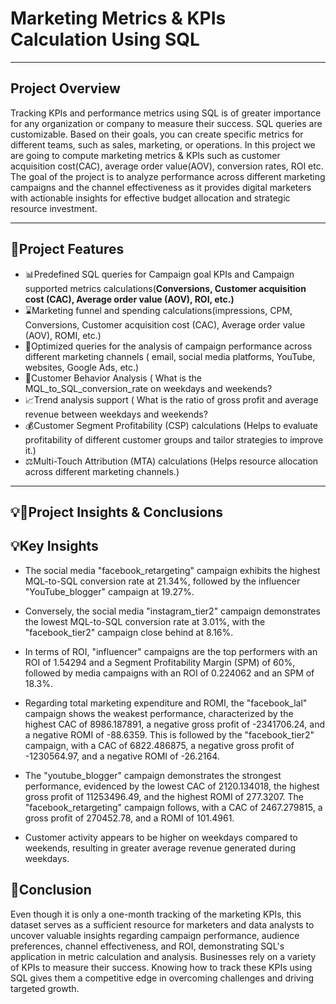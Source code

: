 # Marketing Metrics & KPIs Calculation Using SQL #
---

## Project Overview ##

Tracking KPIs and performance metrics using SQL is of greater importance for any organization or company to measure their success. SQL queries are customizable. Based on their goals, you can create specific metrics for different teams, such as sales, marketing, or operations. In this project we are going to compute marketing metrics & KPIs such as customer acquisition cost(CAC), average order value(AOV), conversion rates, ROI etc. The goal of the project is to analyze performance across different marketing campaigns and the channel effectiveness as it provides digital marketers with actionable insights for effective budget  allocation and strategic resource investment.

---



## 🚀Project Features


- 📊Predefined SQL queries for Campaign goal KPIs and Campaign supported metrics  calculations(**Conversions, Customer acquisition cost (CAC), Average order value (AOV), ROI,   etc.)** 
- ⌛Marketing funnel and spending calculations(impressions, CPM, Conversions, Customer acquisition cost (CAC), Average order value (AOV), ROMI, etc.)
- 🔎Optimized queries for the analysis of campaign performance across different marketing channels ( email, social media platforms, YouTube, websites, Google Ads, etc.)
- 👥Customer Behavior Analysis ( What is the MQL_to_SQL_conversion_rate on weekdays and weekends?
- 📈Trend analysis support ( What is the ratio of gross profit and average revenue between weekdays and weekends?
- 💰Customer Segment Profitability (CSP) calculations (Helps to evaluate profitability of different customer groups and tailor strategies to improve it.) 
- ⚖️Multi-Touch Attribution (MTA) calculations (Helps resource allocation across different marketing channels.)

---


## 💡📝Project Insights & Conclusions

## 💡Key Insights 



- The social media "facebook_retargeting" campaign exhibits the highest MQL-to-SQL conversion rate at 21.34%, followed by the influencer "YouTube_blogger" campaign at 19.27%.

- Conversely, the social media "instagram_tier2" campaign demonstrates the lowest MQL-to-SQL conversion rate at 3.01%, with the "facebook_tier2" campaign close behind at 8.16%.

- In terms of ROI, "influencer" campaigns are the top performers with an ROI of 1.54294 and a Segment Profitability Margin (SPM) of 60%, followed by media campaigns with an ROI of 0.224062 and an SPM of 18.3%.

- Regarding total marketing expenditure and ROMI, the "facebook_lal" campaign shows the weakest performance, characterized by the highest CAC of 8986.187891, a negative gross profit of -2341706.24, and a negative ROMI of -88.6359. This is followed by the "facebook_tier2" campaign, with a CAC of 6822.486875, a negative gross profit of -1230564.97, and a negative ROMI of -26.2164.

- The "youtube_blogger" campaign demonstrates the strongest performance, evidenced by the lowest CAC of 2120.134018, the highest gross profit of 11253496.49, and the highest ROMI of 277.3207. The "facebook_retargeting" campaign follows, with a CAC of 2467.279815, a gross profit of 270452.78, and a ROMI of 101.4961.

- Customer activity appears to be higher on weekdays compared to weekends, resulting in greater average revenue generated during weekdays.

 ## 📝Conclusion



Even though it is only a one-month tracking of the marketing KPIs, this dataset serves as a sufficient resource for marketers and data analysts to uncover valuable insights regarding campaign performance, audience preferences, channel effectiveness, and ROI, demonstrating SQL's application in metric calculation and analysis. Businesses rely on a variety of KPIs to measure their success. Knowing how to track these KPIs using SQL gives them a competitive edge in overcoming challenges and driving targeted growth.














